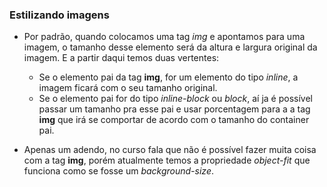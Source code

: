 ### Estilizando imagens

- Por padrão, quando colocamos uma tag _img_ e apontamos para uma imagem, o tamanho desse elemento será da altura e largura original da imagem. E a partir daqui temos duas vertentes:

  - Se o elemento pai da tag **img**, for um elemento do tipo _inline_, a imagem ficará com o seu tamanho original.
  - Se o elemento pai for do tipo _inline-block_ ou _block_, aí ja é possível passar um tamanho pra esse pai e usar porcentagem para a a tag **img** que irá se comportar de acordo com o tamanho do container pai.

- Apenas um adendo, no curso fala que não é possível fazer muita coisa com a tag **img**, porém atualmente temos a propriedade _object-fit_ que funciona como se fosse um _background-size_.
